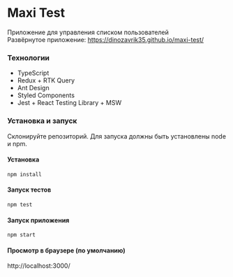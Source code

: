 # Maxi Test
Приложение для управления списком пользователей <br />
Развёрнутое приложение: https://dinozavrik35.github.io/maxi-test/

### Технологии
- TypeScript
- Redux + RTK Query
- Ant Design
- Styled Components
- Jest + React Testing Library + MSW

### Установка и  запуск
Склонируйте репозиторий. Для запуска должны быть установлены node и npm.

#### Установка

`npm install`

#### Запуск тестов

`npm test`

#### Запуск приложения

`npm start`

#### Просмотр в браузере (по умолчанию)

http://localhost:3000/
